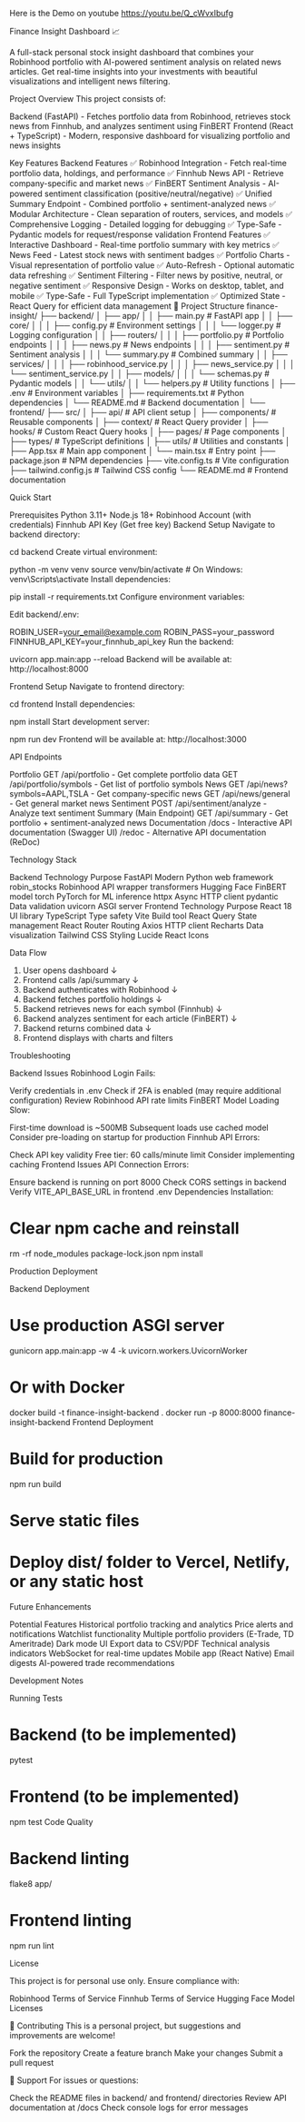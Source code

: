 Here is the Demo on youtube https://youtu.be/Q_cWvxIbufg 

Finance Insight Dashboard 📈

A full-stack personal stock insight dashboard that combines your Robinhood portfolio with AI-powered sentiment analysis on related news articles. Get real-time insights into your investments with beautiful visualizations and intelligent news filtering.

Project Overview
This project consists of:

Backend (FastAPI) - Fetches portfolio data from Robinhood, retrieves stock news from Finnhub, and analyzes sentiment using FinBERT
Frontend (React + TypeScript) - Modern, responsive dashboard for visualizing portfolio and news insights

Key Features
Backend Features
✅ Robinhood Integration - Fetch real-time portfolio data, holdings, and performance
✅ Finnhub News API - Retrieve company-specific and market news
✅ FinBERT Sentiment Analysis - AI-powered sentiment classification (positive/neutral/negative)
✅ Unified Summary Endpoint - Combined portfolio + sentiment-analyzed news
✅ Modular Architecture - Clean separation of routers, services, and models
✅ Comprehensive Logging - Detailed logging for debugging
✅ Type-Safe - Pydantic models for request/response validation
Frontend Features
✅ Interactive Dashboard - Real-time portfolio summary with key metrics
✅ News Feed - Latest stock news with sentiment badges
✅ Portfolio Charts - Visual representation of portfolio value
✅ Auto-Refresh - Optional automatic data refreshing
✅ Sentiment Filtering - Filter news by positive, neutral, or negative sentiment
✅ Responsive Design - Works on desktop, tablet, and mobile
✅ Type-Safe - Full TypeScript implementation
✅ Optimized State - React Query for efficient data management
📁 Project Structure
finance-insight/
├── backend/
│   ├── app/
│   │   ├── main.py                 # FastAPI app
│   │   ├── core/
│   │   │   ├── config.py           # Environment settings
│   │   │   └── logger.py           # Logging configuration
│   │   ├── routers/
│   │   │   ├── portfolio.py        # Portfolio endpoints
│   │   │   ├── news.py             # News endpoints
│   │   │   ├── sentiment.py        # Sentiment analysis
│   │   │   └── summary.py          # Combined summary
│   │   ├── services/
│   │   │   ├── robinhood_service.py
│   │   │   ├── news_service.py
│   │   │   └── sentiment_service.py
│   │   ├── models/
│   │   │   └── schemas.py          # Pydantic models
│   │   └── utils/
│   │       └── helpers.py          # Utility functions
│   ├── .env                        # Environment variables
│   ├── requirements.txt            # Python dependencies
│   └── README.md                   # Backend documentation
│
└── frontend/
    ├── src/
    │   ├── api/                    # API client setup
    │   ├── components/             # Reusable components
    │   ├── context/                # React Query provider
    │   ├── hooks/                  # Custom React Query hooks
    │   ├── pages/                  # Page components
    │   ├── types/                  # TypeScript definitions
    │   ├── utils/                  # Utilities and constants
    │   ├── App.tsx                 # Main app component
    │   └── main.tsx                # Entry point
    ├── package.json                # NPM dependencies
    ├── vite.config.ts              # Vite configuration
    ├── tailwind.config.js          # Tailwind CSS config
    └── README.md                   # Frontend documentation

Quick Start

Prerequisites
Python 3.11+
Node.js 18+
Robinhood Account (with credentials)
Finnhub API Key (Get free key)
Backend Setup
Navigate to backend directory:

cd backend
Create virtual environment:

python -m venv venv
source venv/bin/activate  # On Windows: venv\Scripts\activate
Install dependencies:

pip install -r requirements.txt
Configure environment variables:

Edit backend/.env:

ROBIN_USER=your_email@example.com
ROBIN_PASS=your_password
FINNHUB_API_KEY=your_finnhub_api_key
Run the backend:

uvicorn app.main:app --reload
Backend will be available at: http://localhost:8000

Frontend Setup
Navigate to frontend directory:

cd frontend
Install dependencies:

npm install
Start development server:

npm run dev
Frontend will be available at: http://localhost:3000

API Endpoints

Portfolio
GET /api/portfolio - Get complete portfolio data
GET /api/portfolio/symbols - Get list of portfolio symbols
News
GET /api/news?symbols=AAPL,TSLA - Get company-specific news
GET /api/news/general - Get general market news
Sentiment
POST /api/sentiment/analyze - Analyze text sentiment
Summary (Main Endpoint)
GET /api/summary - Get portfolio + sentiment-analyzed news
Documentation
/docs - Interactive API documentation (Swagger UI)
/redoc - Alternative API documentation (ReDoc)

Technology Stack

Backend
Technology	Purpose
FastAPI	Modern Python web framework
robin_stocks	Robinhood API wrapper
transformers	Hugging Face FinBERT model
torch	PyTorch for ML inference
httpx	Async HTTP client
pydantic	Data validation
uvicorn	ASGI server
Frontend
Technology	Purpose
React 18	UI library
TypeScript	Type safety
Vite	Build tool
React Query	State management
React Router	Routing
Axios	HTTP client
Recharts	Data visualization
Tailwind CSS	Styling
Lucide React	Icons

Data Flow
1. User opens dashboard
   ↓
2. Frontend calls /api/summary
   ↓
3. Backend authenticates with Robinhood
   ↓
4. Backend fetches portfolio holdings
   ↓
5. Backend retrieves news for each symbol (Finnhub)
   ↓
6. Backend analyzes sentiment for each article (FinBERT)
   ↓
7. Backend returns combined data
   ↓
8. Frontend displays with charts and filters

Troubleshooting

Backend Issues
Robinhood Login Fails:

Verify credentials in .env
Check if 2FA is enabled (may require additional configuration)
Review Robinhood API rate limits
FinBERT Model Loading Slow:

First-time download is ~500MB
Subsequent loads use cached model
Consider pre-loading on startup for production
Finnhub API Errors:

Check API key validity
Free tier: 60 calls/minute limit
Consider implementing caching
Frontend Issues
API Connection Errors:

Ensure backend is running on port 8000
Check CORS settings in backend
Verify VITE_API_BASE_URL in frontend .env
Dependencies Installation:

# Clear npm cache and reinstall
rm -rf node_modules package-lock.json
npm install

Production Deployment

Backend Deployment
# Use production ASGI server
gunicorn app.main:app -w 4 -k uvicorn.workers.UvicornWorker

# Or with Docker
docker build -t finance-insight-backend .
docker run -p 8000:8000 finance-insight-backend
Frontend Deployment
# Build for production
npm run build

# Serve static files
# Deploy dist/ folder to Vercel, Netlify, or any static host

Future Enhancements

Potential Features
 Historical portfolio tracking and analytics
 Price alerts and notifications
 Watchlist functionality
 Multiple portfolio providers (E-Trade, TD Ameritrade)
 Dark mode UI
 Export data to CSV/PDF
 Technical analysis indicators
 WebSocket for real-time updates
 Mobile app (React Native)
 Email digests
 AI-powered trade recommendations


Development Notes

Running Tests
# Backend (to be implemented)
pytest

# Frontend (to be implemented)
npm test
Code Quality
# Backend linting
flake8 app/

# Frontend linting
npm run lint

License

This project is for personal use only. Ensure compliance with:

Robinhood Terms of Service
Finnhub Terms of Service
Hugging Face Model Licenses

🤝 Contributing
This is a personal project, but suggestions and improvements are welcome!

Fork the repository
Create a feature branch
Make your changes
Submit a pull request

📧 Support
For issues or questions:

Check the README files in backend/ and frontend/ directories
Review API documentation at /docs
Check console logs for error messages
